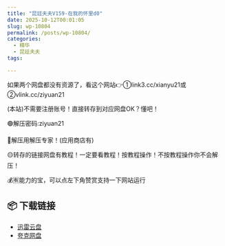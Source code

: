 ```yaml
---
title: "昆廷夫夫V159-在我的怀里d0"
date: 2025-10-12T00:01:05
slug: wp-10804
permalink: /posts/wp-10804/
categories:
  - 精华
  - 昆廷夫夫
tags:

---
```


如果两个网盘都没有资源了，看这个网站👉①link3.cc/xianyu21或②vlink.cc/ziyuan21

(本站)不需要注册账号！直接转存到对应网盘OK？懂吧！

🟢解压密码:ziyuan21

🔵解压用解压专家！(应用商店有)

🟡转存的链接网盘有教程！一定要看教程！按教程操作！不按教程操作你不会解压！

💰🈶能力的宝，可以点左下角赞赏支持一下网站运行

## 📦 下载链接
- [迅雷云盘](https://blziyuan21.com/pay-download/10804?key=ba58a83e4b&down_id=0)
- [夸克网盘](https://blziyuan21.com/pay-download/10804?key=ba58a83e4b&down_id=1)

